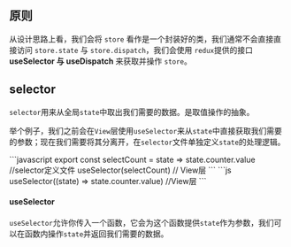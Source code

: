 ## 原则

从设计思路上看，我们会将 `store` 看作是一个封装好的类，我们通常不会直接直接访问 `store.state` 与 `store.dispatch`，我们会使用 `redux`提供的接口 **useSelector 与 useDispatch** 来获取并操作 `store`。

## selector

`selector`用来从全局`state`中取出我们需要的数据。是取值操作的抽象。

举个例子，我们之前会在`View`层使用`useSelector`来从`state`中直接获取我们需要的参数；现在我们需要将其分离开，在`selector`文件单独定义`state`的处理逻辑。

<code-group>
    <code-block title='抽象' active>
    ```javascript
    export const selectCount = state => state.counter.value //selector定义文件
    useSelector(selectCount) // View层
    ```
    </code-block>
    <code-block title='未抽象'>
    ```js
    useSelector((state) => state.counter.value) //View层
    ```
    </code-block>
</code-group>

#### useSelector

`useSelector`允许你传入一个函数，它会为这个函数提供`state`作为参数，我们可以在函数内操作`state`并返回我们需要的数据。

